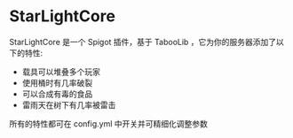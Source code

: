 # StarLightCore 

StarLightCore 是一个 Spigot 插件，基于 TabooLib ，它为你的服务器添加了以下的特性:

- 载具可以堆叠多个玩家
- 使用桶时有几率破裂
- 可以合成有毒的食品
- 雷雨天在树下有几率被雷击

所有的特性都可在 config.yml 中开关并可精细化调整参数
